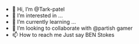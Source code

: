 - 👋 Hi, I’m @Tark-patel
- 👀 I’m interested in ...
- 🌱 I’m currently learning ...
- 💞️ I’m looking to collaborate with @partish gamer
- 📫 How to reach me Just say BEN Stokes

<!---
Tark-patel/Tark-patel is a ✨ special ✨ repository because its `README.md` (this file) appears on your GitHub profile.
You can click the Preview link to take a look at your changes.
--->

